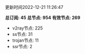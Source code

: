 更新时间2022-12-21 11:26:47

**总订阅: 45**
**总节点: 954**
**有效节点: 269**
- v2ray节点: 225
- ss节点: 31
- trojan节点: 11
- ssr节点: 2
